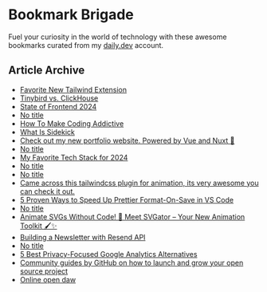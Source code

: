 # Bookmark Brigade
Fuel your curiosity in the world of technology with these awesome bookmarks curated from my [daily.dev](https://app.daily.dev/Anmol-Baranwal) account.

## Article Archive

<!-- DAILY-DEV-BOOKMARKS:START -->
- [Favorite New Tailwind Extension](https://app.daily.dev/posts/n9KTsKFA4?utm_source=rss&utm_medium=bookmarks&utm_campaign=iWZFqWGzJuZ3TMf4ZW9aZ)
- [Tinybird vs. ClickHouse](https://app.daily.dev/posts/hUhzDwRZw?utm_source=rss&utm_medium=bookmarks&utm_campaign=iWZFqWGzJuZ3TMf4ZW9aZ)
- [State of Frontend 2024](https://app.daily.dev/posts/5ioaQqkAQ?utm_source=rss&utm_medium=bookmarks&utm_campaign=iWZFqWGzJuZ3TMf4ZW9aZ)
- [No title](https://app.daily.dev/posts/7qntUPHwb?utm_source=rss&utm_medium=bookmarks&utm_campaign=iWZFqWGzJuZ3TMf4ZW9aZ)
- [How To Make Coding Addictive](https://app.daily.dev/posts/630FmWa0q?utm_source=rss&utm_medium=bookmarks&utm_campaign=iWZFqWGzJuZ3TMf4ZW9aZ)
- [What Is Sidekick](https://app.daily.dev/posts/s8vHQZXLk?utm_source=rss&utm_medium=bookmarks&utm_campaign=iWZFqWGzJuZ3TMf4ZW9aZ)
- [Check out my new portfolio website. Powered by Vue and Nuxt 💚](https://app.daily.dev/posts/HbFelBSW5?utm_source=rss&utm_medium=bookmarks&utm_campaign=iWZFqWGzJuZ3TMf4ZW9aZ)
- [No title](https://app.daily.dev/posts/BMKIyVLhW?utm_source=rss&utm_medium=bookmarks&utm_campaign=iWZFqWGzJuZ3TMf4ZW9aZ)
- [My Favorite Tech Stack for 2024](https://app.daily.dev/posts/mWXV6mhdD?utm_source=rss&utm_medium=bookmarks&utm_campaign=iWZFqWGzJuZ3TMf4ZW9aZ)
- [No title](https://app.daily.dev/posts/2r4VKCj5N?utm_source=rss&utm_medium=bookmarks&utm_campaign=iWZFqWGzJuZ3TMf4ZW9aZ)
- [No title](https://app.daily.dev/posts/tOsRgspBF?utm_source=rss&utm_medium=bookmarks&utm_campaign=iWZFqWGzJuZ3TMf4ZW9aZ)
- [Came across this tailwindcss plugin for animation, its very awesome you can check it out.](https://app.daily.dev/posts/iZG0SxL3U?utm_source=rss&utm_medium=bookmarks&utm_campaign=iWZFqWGzJuZ3TMf4ZW9aZ)
- [5 Proven Ways to Speed Up Prettier Format-On-Save in VS Code](https://app.daily.dev/posts/c8KQs93wU?utm_source=rss&utm_medium=bookmarks&utm_campaign=iWZFqWGzJuZ3TMf4ZW9aZ)
- [No title](https://app.daily.dev/posts/MO3feqnvu?utm_source=rss&utm_medium=bookmarks&utm_campaign=iWZFqWGzJuZ3TMf4ZW9aZ)
- [Animate SVGs Without Code! 🚀 Meet SVGator – Your New Animation Toolkit 🖌️✨](https://app.daily.dev/posts/Wl6NkZIj0?utm_source=rss&utm_medium=bookmarks&utm_campaign=iWZFqWGzJuZ3TMf4ZW9aZ)
- [Building a Newsletter with Resend API](https://app.daily.dev/posts/bXgucK8ds?utm_source=rss&utm_medium=bookmarks&utm_campaign=iWZFqWGzJuZ3TMf4ZW9aZ)
- [No title](https://app.daily.dev/posts/ifvWAGNtn?utm_source=rss&utm_medium=bookmarks&utm_campaign=iWZFqWGzJuZ3TMf4ZW9aZ)
- [5 Best Privacy-Focused Google Analytics Alternatives](https://app.daily.dev/posts/kIptNPi6x?utm_source=rss&utm_medium=bookmarks&utm_campaign=iWZFqWGzJuZ3TMf4ZW9aZ)
- [Community guides by GitHub on how to launch and grow your open source project](https://app.daily.dev/posts/y9NP1EBNA?utm_source=rss&utm_medium=bookmarks&utm_campaign=iWZFqWGzJuZ3TMf4ZW9aZ)
- [Online open daw](https://app.daily.dev/posts/GxBsRO7pM?utm_source=rss&utm_medium=bookmarks&utm_campaign=iWZFqWGzJuZ3TMf4ZW9aZ)
<!-- DAILY-DEV-BOOKMARKS:END -->
